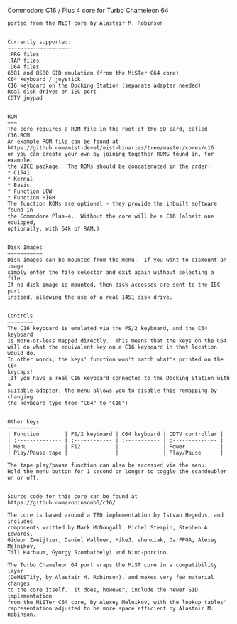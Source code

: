 Commodore C16 / Plus 4 core for Turbo Chameleon 64
~~~~~~~~~~~~~~~~~~~~~~~~~~~~~~~~~~~~~~~~~~~~~~~~~~
ported from the MiST core by Alastair M. Robinson


Currently supported:
~~~~~~~~~~~~~~~~~~~~
.PRG files
.TAP files
.D64 files
6581 and 8580 SID emulation (from the MiSTer C64 core)
C64 keyboard / joystick
C16 keyboard on the Docking Station (separate adapter needed)
Real disk drives on IEC port
CDTV joypad


ROM
~~~
The core requires a ROM file in the root of the SD card, called
C16.ROM
An example ROM file can be found at 
https://github.com/mist-devel/mist-binaries/tree/master/cores/c16
or you can create your own by joining together ROMS found in, for example,
the VICE package.  The ROMs should be concatenated in the order:
* C1541
* Kernal
* Basic
* Function LOW
* Function HIGH
The function ROMs are optional - they provide the inbuilt software found in 
the Commodore Plus-4.  Without the core will be a C16 (albeit one equipped,
optionally, with 64k of RAM.)


Disk Images
~~~~~~~~~~~
Disk images can be mounted from the menu.  If you want to dismount an image
simply enter the file selector and exit again without selecting a file.
If no disk image is mounted, then disk accesses are sent to the IEC port
instead, allowing the use of a real 1451 disk drive.


Controls
~~~~~~~~
The C16 keyboard is emulated via the PS/2 keyboard, and the C64 keyboard
is more-or-less mapped directly.  This means that the keys on the C64
will do what the equivalent key on a C16 keyboard in that location would do.
In other words, the keys' function won't match what's printed on the C64
keycaps!
(If you have a real C16 keyboard connected to the Docking Station with a
suitable adapter, the menu allows you to disable this remapping by changing
the keyboard type from "C64" to "C16")


Other keys
~~~~~~~~~~
| Function        | PS/2 keyboard | C64 keyboard | CDTV controller |
| :-------------- | :------------ | :----------- | :-------------- |
| Menu            | F12           |              | Power           |
| Play/Pause tape |               |              | Play/Pause      |

The tape play/pause function can also be accessed via the menu.
Hold the menu button for 1 second or longer to toggle the scandoubler
on or off.


Source code for this core can be found at
https://github.com/robinsonb5/c16/

The core is based around a TED implementation by Istvan Hegedus, and includes
components writted by Mark McDougall, Michel Stempin, Stephen A. Edwards,
Gideon Zweijtzer, Daniel Wallner, MikeJ, ehenciak, DarFPGA, Alexey Melnikov,
Till Harbaum, Gyorgy Szombathelyi and Nino-porcino.

The Turbo Chameleon 64 port wraps the MiST core in a compatibility layer
(DeMiSTify, by Alastair M. Robinson), and makes very few material changes
to the core itself.  It does, however, include the newer SID implementation
from the MiSTer C64 core, by Alexey Melnikov, with the lookup tables'
representation adjusted to be more space efficient by Alastair M. Robinson.

